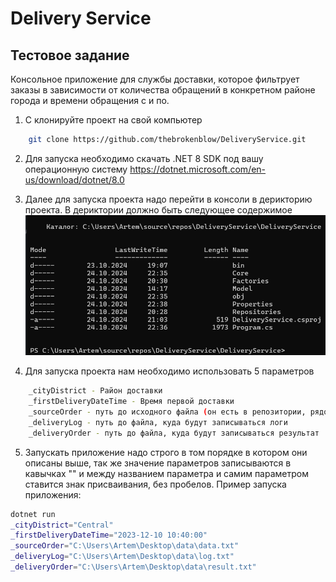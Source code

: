 # Delivery Service

## Тестовое задание

Консольное приложение для службы доставки, которое фильтрует заказы в зависимости от количества обращений в конкретном районе города и времени обращения с и по.

1. С клонируйте проект на свой компьютер

```sh
    git clone https://github.com/thebrokenblow/DeliveryService.git
```

2. Для запуска необходимо скачать .NET 8 SDK под вашу операционную систему
   https://dotnet.microsoft.com/en-us/download/dotnet/8.0

3. Далее для запуска проекта надо перейти в консоли в дерикторию проекта. В дериктории должно быть следующее содержимое
    ![Дериктория проекта](https://github.com/thebrokenblow/DeliveryService/blob/master/Photos/Console.png?raw=true)

4. Для запуска проекта нам необходимо использовать 5 параметров
```sh
    _cityDistrict - Район доставки
    _firstDeliveryDateTime - Время первой доставки
    _sourceOrder - путь до исходного файла (он есть в репозитории, рядом с файлом README.md под названием data.txt)
    _deliveryLog - путь до файла, куда будут записываться логи
    _deliveryOrder - путь до файла, куда будут записываться результат
```

5. Запускать приложение надо строго в том порядке в котором они описаны выше, так же значение параметров записываются в кавычках "" и между названием параметра и самим параметром ставится знак присваивания, без пробелов. Пример запуска приложения: 
```sh
dotnet run
_cityDistrict="Central"
_firstDeliveryDateTime="2023-12-10 10:40:00"
_sourceOrder="C:\Users\Artem\Desktop\data\data.txt"
_deliveryLog="C:\Users\Artem\Desktop\data\log.txt"
_deliveryOrder="C:\Users\Artem\Desktop\data\result.txt"
```